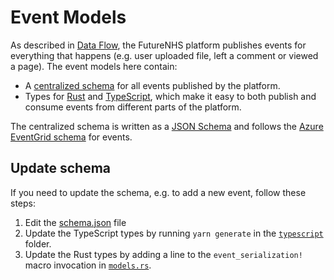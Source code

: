 # Event Models

As described in [Data Flow](../docs/data-flow/README.md), the FutureNHS platform publishes events for everything that happens (e.g. user uploaded file, left a comment or viewed a page). The event models here contain:

- A [centralized schema](./schema.json) for all events published by the platform.
- Types for [Rust](./rust) and [TypeScript](./typescript), which make it easy to both publish and consume events from different parts of the platform.

The centralized schema is written as a [JSON Schema](https://json-schema.org) and follows the [Azure EventGrid schema](https://docs.microsoft.com/en-us/azure/event-grid/event-schema) for events.

## Update schema

If you need to update the schema, e.g. to add a new event, follow these steps:

1. Edit the [schema.json](./schema.json) file
2. Update the TypeScript types by running `yarn generate` in the [`typescript`](./typescript) folder.
3. Update the Rust types by adding a line to the `event_serialization!` macro invocation in [`models.rs`](./rust/src/models.rs).
